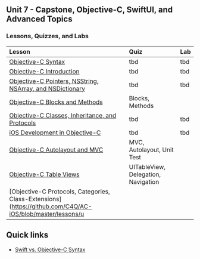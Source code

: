 ## Unit 7 - Capstone, Objective-C, SwiftUI, and Advanced Topics

### Lessons, Quizzes, and Labs 

| Lesson | Quiz | Lab |
|:------|:------|:------|
| [Objective-C Syntax](./syntax) | tbd | tbd |
| [Objective-C Introduction](./Objective-C_Introduction.md) | tbd | tbd |
| [Objective-C Pointers, NSString, NSArray, and NSDictionary](./Pointers-NSStrings-NSArray-NSDictionary.md) | tbd | tbd |
| [Objective-C Blocks and Methods](./Functions-And-Blocks-In-ObjC.md) | Blocks, Methods |
| [Objective-C Classes, Inheritance, and Protocols](./Classes.md) | tbd | tbd |
| [iOS Development in Objective-C](./Introduction%20to%20iOS%20Development%20in%20Objective-C.md) | tbd | tbd |
| [Objective-C Autolayout and MVC](https://github.com/C4Q/AC-iOS/tree/master/lessons/unit9/MVC-AutoLayout) | MVC, Autolayout, Unit Test |
| [Objective-C Table Views](https://github.com/C4Q/AC-iOS/tree/master/lessons/unit9/TableViewIntro) | UITableView, Delegation, Navigation |
| [Objective-C Protocols, Categories, Class-Extensions](https://github.com/C4Q/AC-iOS/blob/master/lessons/u

## Quick links
* [Swift vs. Objective-C Syntax](../unit9/syntax)

